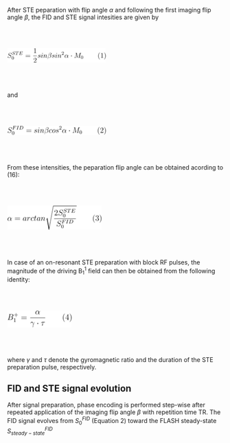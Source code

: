 After STE peparation with flip angle $\alpha$ and following the first imaging flip angle $\beta$, the FID and 
STE signal intesities  are given by 

<img src="equation1.png" style="width:230px;height:auto;margin-bottom: 50px;margin-top: 50px;">

and 

<img src="equation2.png" style="width:230px;height:auto;margin-bottom: 50px;margin-top: 50px;">

From these intensities, the peparation flip angle can be obtained acording to (16): 

<img src="equation3.png" style="width:220px;height:auto;margin-bottom: 50px;margin-top: 50px;">

In case of an on-resonant STE preparation with block RF pulses, the magnitude of the driving B<sub>1</sub><sup>1</sup>
field can then be obtained from the following identity: 

<img src="equation4.png" style="width:150px;height:auto;margin-bottom: 50px;margin-top: 50px;">

where $\gamma$ and $\tau$ denote the gyromagnetic ratio and the duration of the STE preparation pulse, respectively. 

## FID and STE signal evolution 

After signal preparation, phase encoding is performed step-wise after repeated application of the imaging flip angle $\beta$
with repetition time TR. The FID signal evolves from $S_{0}^{FID}$ (Equation 2) toward the FLASH steady-state 
$S_{steady-state}^{FID}$
